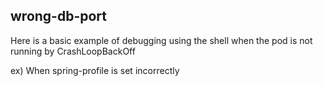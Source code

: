 ## wrong-db-port

Here is a basic example of debugging using the shell when the pod is not running by CrashLoopBackOff


ex) When spring-profile is set incorrectly
